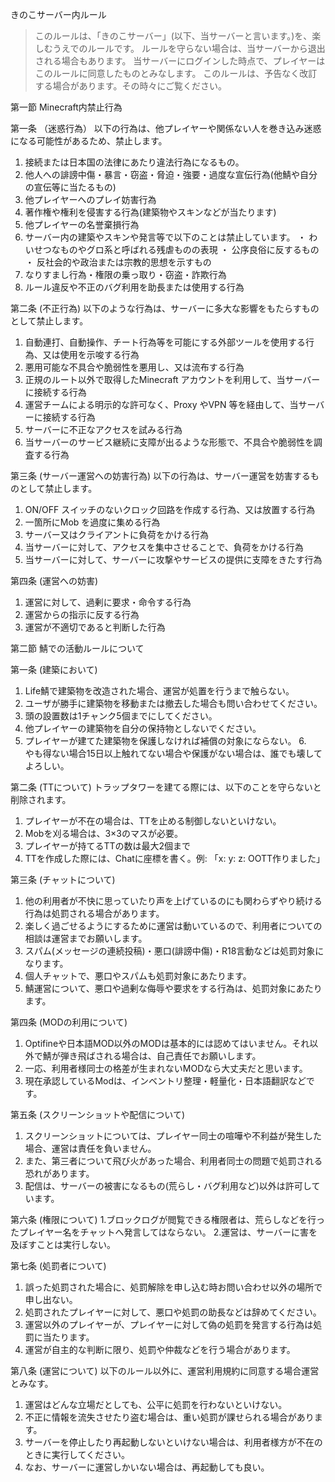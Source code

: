 きのこサーバー内ルール

> このルールは、「きのこサーバー」(以下、当サーバーと言います。)を、楽しむうえでのルールです。
> ルールを守らない場合は、当サーバーから退出される場合もあります。
> 当サーバーにログインした時点で、プレイヤーはこのルールに同意したものとみなします。
> このルールは、予告なく改訂する場合があります。その時々にご覧ください。

第一節    Minecraft内禁止行為

第一条    （迷惑行為）
以下の行為は、他プレイヤーや関係ない人を巻き込み迷惑になる可能性があるため、禁止します。

1.    接続または日本国の法律にあたり違法行為になるもの。
2.    他人への誹謗中傷・暴言・窃盗・脅迫・強要・過度な宣伝行為(他鯖や自分の宣伝等に当たるもの)
3.    他プレイヤーへのプレイ妨害行為
4.    著作権や権利を侵害する行為(建築物やスキンなどが当たります)
5.    他プレイヤーの名誉棄損行為
6.    サーバー内の建築やスキンや発言等で以下のことは禁止しています。
・ わいせつなものやグロ系と呼ばれる残虐ものの表現
・ 公序良俗に反するもの
・ 反社会的や政治または宗教的思想を示すもの
7.    なりすまし行為・権限の乗っ取り・窃盗・詐欺行為
8.    ルール違反や不正のバグ利用を助長または使用する行為

第二条    (不正行為)
以下のような行為は、サーバーに多大な影響をもたらすものとして禁止します。

1.    自動連打、自動操作、チート行為等を可能にする外部ツールを使用する行為、又は使用を示唆する行為
2.    悪用可能な不具合や脆弱性を悪用し、又は流布する行為
3.    正規のルート以外で取得したMinecraft アカウントを利用して、当サーバーに接続する行為
4.    運営チームによる明示的な許可なく、Proxy やVPN 等を経由して、当サーバーに接続する行為
5.    サーバーに不正なアクセスを試みる行為
6.    当サーバーのサービス継続に支障が出るような形態で、不具合や脆弱性を調査する行為

第三条 (サーバー運営への妨害行為)
以下の行為は、サーバー運営を妨害するものとして禁止します。

1.    ON/OFF スイッチのないクロック回路を作成する行為、又は放置する行為
2.    一箇所にMob を過度に集める行為
3.    サーバー又はクライアントに負荷をかける行為
4.    当サーバーに対して、アクセスを集中させることで、負荷をかける行為
5.    当サーバーに対して、サーバーに攻撃やサービスの提供に支障をきたす行為

第四条 (運営への妨害)
1.    運営に対して、過剰に要求・命令する行為
2.    運営からの指示に反する行為
3.    運営が不適切であると判断した行為

第二節    鯖での活動ルールについて

第一条    (建築において)
1.    Life鯖で建築物を改造された場合、運営が処置を行うまで触らない。
2.    ユーザが勝手に建築物を移動または撤去した場合も問い合わせてください。
3.    頭の設置数は1チャンク5個までにしてください。
4.    他プレイヤーの建築物を自分の保持物としないでください。
5.    プレイヤーが建てた建築物を保護しなければ補償の対象にならない。
6.　　 やも得ない場合15日以上触れてない場合や保護がない場合は、誰でも壊してよろしい。

第二条    (TTについて)
トラップタワーを建てる際には、以下のことを守らないと削除されます。
1.    プレイヤーが不在の場合は、TTを止める制御しないといけない。
2.    Mobを刈る場合は、3×3のマスが必要。
3.    プレイヤーが持てるTTの数は最大2個まで
4.    TTを作成した際には、Chatに座標を書く。例: 「x: y: z: OOTT作りました」

第三条    (チャットについて)
1.    他の利用者が不快に思っていたり声を上げているのにも関わらずやり続ける行為は処罰される場合があります。
2.    楽しく過ごせるようにするために運営は動いているので、利用者についての相談は運営までお願いします。
3.    スパム(メッセージの連続投稿)・悪口(誹謗中傷)・R18言動などは処罰対象になります。
4.    個人チャットで、悪口やスパムも処罰対象にあたります。
5.    鯖運営について、悪口や過剰な侮辱や要求をする行為は、処罰対象にあたります。

第四条    (MODの利用について)
1.    Optifineや日本語MOD以外のMODは基本的には認めてはいません。それ以外で鯖が弾き飛ばされる場合は、自己責任でお願いします。
2.    一応、利用者様同士の格差が生まれないMODなら大丈夫だと思います。
3.    現在承認しているModは、インベントリ整理・軽量化・日本語翻訳などです。

第五条    (スクリーンショットや配信について)
1.    スクリーンショットについては、プレイヤー同士の喧嘩や不利益が発生した場合、運営は責任を負いません。
2.    また、第三者について飛び火があった場合、利用者同士の問題で処罰される恐れがあります。
3.    配信は、サーバーの被害になるもの(荒らし・バグ利用など)以外は許可しています。

第六条 (権限について)
1.ブロックログが閲覧できる権限者は、荒らしなどを行ったプレイヤー名をチャットへ発言してはならない。
2.運営は、サーバーに害を及ぼすことは実行しない。

第七条 (処罰者について)
1. 誤った処罰された場合に、処罰解除を申し込む時お問い合わせ以外の場所で申し出ない。
2. 処罰されたプレイヤーに対して、悪口や処罰の助長などは辞めてください。
3. 運営以外のプレイヤーが、プレイヤーに対して偽の処罰を発言する行為は処罰に当たります。
4. 運営が自主的な判断に限り、処罰や仲裁などを行う場合があります。

第八条    (運営について)
以下のルール以外に、運営利用規約に同意する場合運営とみなす。
1.    運営はどんな立場だとしても、公平に処罰を行わないといけない。
2.    不正に情報を流失させたり盗む場合は、重い処罰が課せられる場合があります。
3.    サーバーを停止したり再起動しないといけない場合は、利用者様方が不在のときに実行してください。
4.    なお、サーバーに運営しかいない場合は、再起動しても良い。